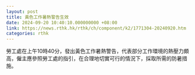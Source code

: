 ```yaml
---
layout: post
title: 黃色工作暑熱警告生效
date: 2024-09-20 10:40:10.000000000 +08:00
link: https://news.rthk.hk/rthk/ch/component/k2/1771304-20240920.htm
categories: rthk
---
```


勞工處在上午10時40分，發出黃色工作暑熱警告，代表部分工作環境的熱壓力頗高，僱主應參照勞工處的指引，在合理地切實可行的情況下，採取所需的防暑措施。
